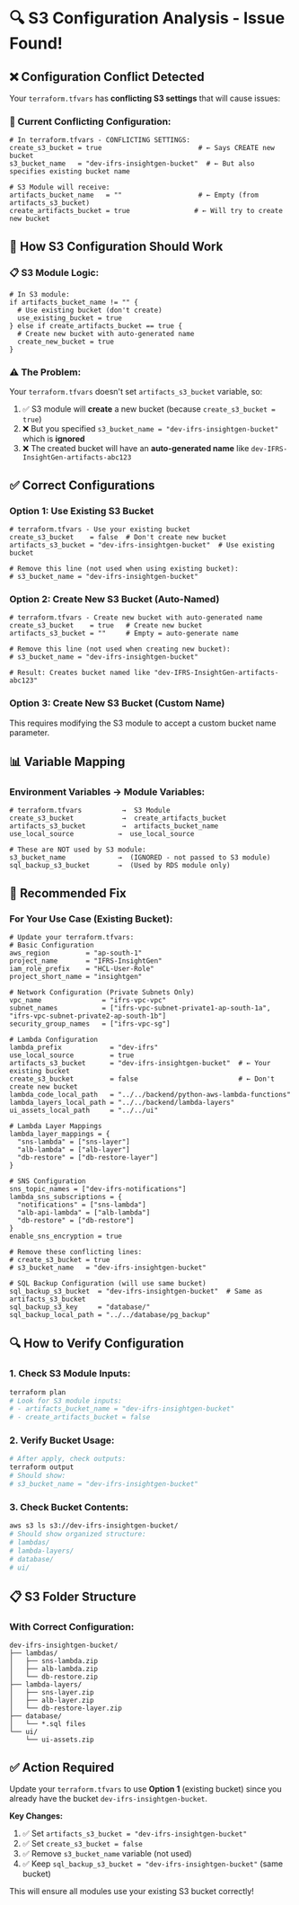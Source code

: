 # 🔍 S3 Configuration Analysis - Issue Found!

## ❌ **Configuration Conflict Detected**

Your `terraform.tfvars` has **conflicting S3 settings** that will cause issues:

### **🚨 Current Conflicting Configuration:**
```hcl
# In terraform.tfvars - CONFLICTING SETTINGS:
create_s3_bucket = true                        # ← Says CREATE new bucket
s3_bucket_name   = "dev-ifrs-insightgen-bucket"  # ← But also specifies existing bucket name

# S3 Module will receive:
artifacts_bucket_name   = ""                   # ← Empty (from artifacts_s3_bucket)
create_artifacts_bucket = true                # ← Will try to create new bucket
```

## 🔧 **How S3 Configuration Should Work**

### **📋 S3 Module Logic:**
```hcl
# In S3 module:
if artifacts_bucket_name != "" {
  # Use existing bucket (don't create)
  use_existing_bucket = true
} else if create_artifacts_bucket == true {
  # Create new bucket with auto-generated name
  create_new_bucket = true
}
```

### **⚠️ The Problem:**
Your `terraform.tfvars` doesn't set `artifacts_s3_bucket` variable, so:
1. ✅ S3 module will **create** a new bucket (because `create_s3_bucket = true`)
2. ❌ But you specified `s3_bucket_name = "dev-ifrs-insightgen-bucket"` which is **ignored**
3. ❌ The created bucket will have an **auto-generated name** like `dev-IFRS-InsightGen-artifacts-abc123`

## ✅ **Correct Configurations**

### **Option 1: Use Existing S3 Bucket**
```hcl
# terraform.tfvars - Use your existing bucket
create_s3_bucket    = false  # Don't create new bucket
artifacts_s3_bucket = "dev-ifrs-insightgen-bucket"  # Use existing bucket

# Remove this line (not used when using existing bucket):
# s3_bucket_name = "dev-ifrs-insightgen-bucket"
```

### **Option 2: Create New S3 Bucket (Auto-Named)**
```hcl
# terraform.tfvars - Create new bucket with auto-generated name
create_s3_bucket    = true   # Create new bucket
artifacts_s3_bucket = ""     # Empty = auto-generate name

# Remove this line (not used when creating new bucket):
# s3_bucket_name = "dev-ifrs-insightgen-bucket"

# Result: Creates bucket named like "dev-IFRS-InsightGen-artifacts-abc123"
```

### **Option 3: Create New S3 Bucket (Custom Name)**
This requires modifying the S3 module to accept a custom bucket name parameter.

## 📊 **Variable Mapping**

### **Environment Variables → Module Variables:**
```hcl
# terraform.tfvars          →  S3 Module
create_s3_bucket            →  create_artifacts_bucket
artifacts_s3_bucket         →  artifacts_bucket_name
use_local_source           →  use_local_source

# These are NOT used by S3 module:
s3_bucket_name             →  (IGNORED - not passed to S3 module)
sql_backup_s3_bucket       →  (Used by RDS module only)
```

## 🎯 **Recommended Fix**

### **For Your Use Case (Existing Bucket):**
```hcl
# Update your terraform.tfvars:
# Basic Configuration
aws_region         = "ap-south-1"
project_name       = "IFRS-InsightGen"
iam_role_prefix    = "HCL-User-Role"
project_short_name = "insightgen"

# Network Configuration (Private Subnets Only)
vpc_name               = "ifrs-vpc-vpc"
subnet_names           = ["ifrs-vpc-subnet-private1-ap-south-1a", "ifrs-vpc-subnet-private2-ap-south-1b"]
security_group_names   = ["ifrs-vpc-sg"]

# Lambda Configuration
lambda_prefix            = "dev-ifrs"
use_local_source         = true
artifacts_s3_bucket      = "dev-ifrs-insightgen-bucket"  # ← Your existing bucket
create_s3_bucket         = false                         # ← Don't create new bucket
lambda_code_local_path   = "../../backend/python-aws-lambda-functions"
lambda_layers_local_path = "../../backend/lambda-layers"
ui_assets_local_path     = "../../ui"

# Lambda Layer Mappings
lambda_layer_mappings = {
  "sns-lambda" = ["sns-layer"]
  "alb-lambda" = ["alb-layer"]
  "db-restore" = ["db-restore-layer"]
}

# SNS Configuration
sns_topic_names = ["dev-ifrs-notifications"]
lambda_sns_subscriptions = {
  "notifications" = ["sns-lambda"]
  "alb-api-lambda" = ["alb-lambda"]
  "db-restore" = ["db-restore"]
}
enable_sns_encryption = true

# Remove these conflicting lines:
# create_s3_bucket = true
# s3_bucket_name   = "dev-ifrs-insightgen-bucket"

# SQL Backup Configuration (will use same bucket)
sql_backup_s3_bucket  = "dev-ifrs-insightgen-bucket"  # Same as artifacts_s3_bucket
sql_backup_s3_key     = "database/"
sql_backup_local_path = "../../database/pg_backup"
```

## 🔍 **How to Verify Configuration**

### **1. Check S3 Module Inputs:**
```bash
terraform plan
# Look for S3 module inputs:
# - artifacts_bucket_name = "dev-ifrs-insightgen-bucket"
# - create_artifacts_bucket = false
```

### **2. Verify Bucket Usage:**
```bash
# After apply, check outputs:
terraform output
# Should show:
# s3_bucket_name = "dev-ifrs-insightgen-bucket"
```

### **3. Check Bucket Contents:**
```bash
aws s3 ls s3://dev-ifrs-insightgen-bucket/
# Should show organized structure:
# lambdas/
# lambda-layers/
# database/
# ui/
```

## 📋 **S3 Folder Structure**

### **With Correct Configuration:**
```
dev-ifrs-insightgen-bucket/
├── lambdas/
│   ├── sns-lambda.zip
│   ├── alb-lambda.zip
│   └── db-restore.zip
├── lambda-layers/
│   ├── sns-layer.zip
│   ├── alb-layer.zip
│   └── db-restore-layer.zip
├── database/
│   └── *.sql files
└── ui/
    └── ui-assets.zip
```

## ✅ **Action Required**

Update your `terraform.tfvars` to use **Option 1** (existing bucket) since you already have the bucket `dev-ifrs-insightgen-bucket`.

**Key Changes:**
1. ✅ Set `artifacts_s3_bucket = "dev-ifrs-insightgen-bucket"`
2. ✅ Set `create_s3_bucket = false`
3. ✅ Remove `s3_bucket_name` variable (not used)
4. ✅ Keep `sql_backup_s3_bucket = "dev-ifrs-insightgen-bucket"` (same bucket)

This will ensure all modules use your existing S3 bucket correctly!
